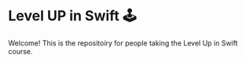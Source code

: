 # Level UP in Swift 🕹

Welcome! This is the repositoiry for people taking the Level Up in Swift course.

